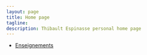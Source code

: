 ```yaml
---
layout: page
title: Home page
tagline: 
description: Thibault Espinasse personal home page
---
```



- [Enseignements](pages/enseignement.html)


<!--- [Making an independent website](pages/independent_site.html)-->
<!--- [Making a personal site](pages/user_site.html)-->
<!--- [Making a site for a project](pages/project_site.html)-->
<!--- [Making a jekyll-free site](pages/nojekyll.html)-->
<!--- [Testing your site locally](pages/local_test.html)-->
<!--- [Resources](pages/resources.html)-->






<!--[Github Pages](https://pages.github.com) provide a simple way to make a-->
<!--website using-->
<!--[Markdown](https://daringfireball.net/projects/markdown/) and-->
<!--[git](https://git-scm.com).-->

<!--For me, the painful aspects of making a website are-->

<!--- Working with html and css-->
<!--- Finding a hosting site-->
<!--- Transferring stuff to the hosting site-->

<!--With [GitHub Pages](https://pages.github.com), you just write things in-->
<!--[Markdown](https://daringfireball.net/projects/markdown/),-->
<!--[GitHub](https://github.com) hosts the site for you, and you just push-->
<!--material to your GitHub repository with `git add`, `git commit`, and-->
<!--`git push`.-->

<!--If you love [git](https://git-scm.com/) and-->
<!--[GitHub](https://github.com), you'll love-->
<!--[GitHub Pages](https://pages.github.com), too.-->

<!--The sites use [Jekyll](https://jekyllrb.com/), a-->
<!--[ruby](https://www.ruby-lang.org/en/) [gem](https://rubygems.org/), to-->
<!--convert Markdown files to html, and this part is done-->
<!--automatically when you push the materials to the `gh-pages` branch-->
<!--of a GitHub repository.-->

<!--The [GitHub](https://pages.github.com) and-->
<!--[Jekyll](https://jekyllrb.com) documentation is great, but I thought it-->
<!--would be useful to have a minimal tutorial, for those who just want to-->
<!--get going immediately with a simple site. To some readers, what GitHub-->
<!--has might be simpler and more direct.  But if you just want to create-->
<!--a site like the one you're looking at now, read on.-->

<!--Start by reading the [Overview page](pages/overview.html), which-->
<!--explains the basic structure of these sites. Then read-->
<!--[how to make an independent website](pages/independent_site.html). Then-->
<!--read any of the other things, such as-->
<!--[how to test your site locally](pages/local_test.html).-->

<!--- [Overview](pages/overview.html)-->
<!--- [Making an independent website](pages/independent_site.html)-->
<!--- [Making a personal site](pages/user_site.html)-->
<!--- [Making a site for a project](pages/project_site.html)-->
<!--- [Making a jekyll-free site](pages/nojekyll.html)-->
<!--- [Testing your site locally](pages/local_test.html)-->
<!--- [Resources](pages/resources.html)-->

<!--If anything here is confusing (or _wrong_!), or if I've missed-->
<!--important details, please-->
<!--[submit an issue](https://github.com/kbroman/simple_site/issues), or (even-->
<!--better) fork [the GitHub repository for this website](https://github.com/kbroman/simple_site),-->
<!--make modifications, and submit a pull request.-->

<!------->

<!--The source for this minimal tutorial is [on github](https://github.com/kbroman/simple_site).-->

<!--Also see my [tutorials](https://kbroman.org/tutorials) on-->
<!--[git/github](https://kbroman.org/github_tutorial),-->
<!--[GNU make](https://kbroman.org/minimal_make),-->
<!--[knitr](https://kbroman.org/knitr_knutshell),-->
<!--[R packages](https://kbroman.org/pkg_primer),-->
<!--[data organization](https://kbroman.org/dataorg),-->
<!--and [reproducible research](https://kbroman.org/steps2rr).-->
